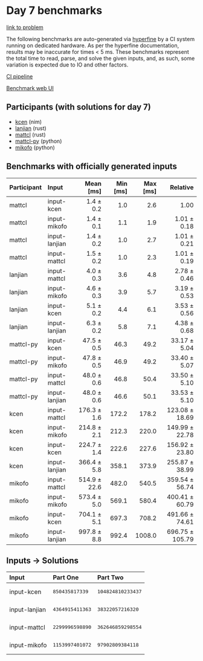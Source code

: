 # Day 7 benchmarks

[link to problem](https://adventofcode.com/2024/day/7)

The following benchmarks are auto-generated via
[hyperfine](https://github.com/sharkdp/hyperfine) by a CI system running on
dedicated hardware. As per the hyperfine documentation, results may be
inaccurate for times < 5 ms. These benchmarks represent the total time to read,
parse, and solve the given inputs, and, as such, some variation is expected due
to IO and other factors.

[CI pipeline](http://ci.papercode.net:8080/teams/main/pipelines/aoc2024)

[Benchmark web UI](https://aoc.ancalagon.black)


## Participants (with solutions for day 7)

- [kcen](https://github.com/kcen/aoc2024) (nim)
- [lanjian](https://github.com/lanjian/aoc-2024) (rust)
- [mattcl](https://github.com/mattcl/aoc2024) (rust)
- [mattcl-py](https://github.com/mattcl/aoc2024-py) (python)
- [mikofo](https://github.com/mikofo/aoc2024) (python)


## Benchmarks with officially generated inputs

| Participant | Input | Mean [ms] | Min [ms] | Max [ms] | Relative |
|:---|:---|---:|---:|---:|---:|
| mattcl | input-kcen | 1.4 ± 0.2 | 1.0 | 2.6 | 1.00 |
| mattcl | input-mikofo | 1.4 ± 0.1 | 1.1 | 1.9 | 1.01 ± 0.18 |
| mattcl | input-lanjian | 1.4 ± 0.2 | 1.0 | 2.7 | 1.01 ± 0.21 |
| mattcl | input-mattcl | 1.5 ± 0.2 | 1.0 | 2.3 | 1.01 ± 0.19 |
| lanjian | input-mattcl | 4.0 ± 0.3 | 3.6 | 4.8 | 2.78 ± 0.46 |
| lanjian | input-mikofo | 4.6 ± 0.3 | 3.9 | 5.7 | 3.19 ± 0.53 |
| lanjian | input-kcen | 5.1 ± 0.2 | 4.4 | 6.1 | 3.53 ± 0.56 |
| lanjian | input-lanjian | 6.3 ± 0.2 | 5.8 | 7.1 | 4.38 ± 0.68 |
| mattcl-py | input-kcen | 47.5 ± 0.5 | 46.3 | 49.2 | 33.17 ± 5.04 |
| mattcl-py | input-mikofo | 47.8 ± 0.5 | 46.9 | 49.2 | 33.40 ± 5.07 |
| mattcl-py | input-mattcl | 48.0 ± 0.6 | 46.8 | 50.4 | 33.50 ± 5.10 |
| mattcl-py | input-lanjian | 48.0 ± 0.6 | 46.6 | 50.1 | 33.53 ± 5.10 |
| kcen | input-mattcl | 176.3 ± 1.6 | 172.2 | 178.2 | 123.08 ± 18.69 |
| kcen | input-mikofo | 214.8 ± 2.1 | 212.3 | 220.0 | 149.99 ± 22.78 |
| kcen | input-kcen | 224.7 ± 1.4 | 222.6 | 227.6 | 156.92 ± 23.80 |
| kcen | input-lanjian | 366.4 ± 5.8 | 358.1 | 373.9 | 255.87 ± 38.99 |
| mikofo | input-mattcl | 514.9 ± 22.6 | 482.0 | 540.5 | 359.54 ± 56.74 |
| mikofo | input-mikofo | 573.4 ± 5.0 | 569.1 | 580.4 | 400.41 ± 60.79 |
| mikofo | input-kcen | 704.1 ± 5.1 | 697.3 | 708.2 | 491.66 ± 74.61 |
| mikofo | input-lanjian | 997.8 ± 8.8 | 992.4 | 1008.0 | 696.75 ± 105.79 |


## Inputs -> Solutions

| Input | Part One | Part Two |
|:---|:---|:---|
|input-kcen|<pre>850435817339</pre>|<pre>104824810233437</pre>|
|input-lanjian|<pre>4364915411363</pre>|<pre>38322057216320</pre>|
|input-mattcl|<pre>2299996598890</pre>|<pre>362646859298554</pre>|
|input-mikofo|<pre>1153997401072</pre>|<pre>97902809384118</pre>|